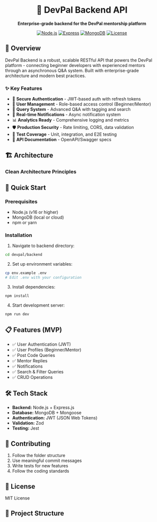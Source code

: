 <div align="center">
  <h1>🚀 DevPal Backend API</h1>
  <p><strong>Enterprise-grade backend for the DevPal mentorship platform</strong></p>
  
  [![Node.js](https://img.shields.io/badge/Node.js-18.x-green.svg)](https://nodejs.org/)
  [![Express](https://img.shields.io/badge/Express-4.x-blue.svg)](https://expressjs.com/)
  [![MongoDB](https://img.shields.io/badge/MongoDB-6.x-green.svg)](https://mongodb.com/)
  [![License](https://img.shields.io/badge/license-MIT-blue.svg)](LICENSE)
  
</div>

## 🎯 Overview

DevPal Backend is a robust, scalable RESTful API that powers the DevPal platform - connecting beginner developers with experienced mentors through an asynchronous Q&A system. Built with enterprise-grade architecture and modern best practices.

### ✨ Key Features

- 🔐 **Secure Authentication** - JWT-based auth with refresh tokens
- 👥 **User Management** - Role-based access control (Beginner/Mentor)
- 💬 **Query System** - Advanced Q&A with tagging and search
- 🔔 **Real-time Notifications** - Async notification system
- 📊 **Analytics Ready** - Comprehensive logging and metrics
- 🛡️ **Production Security** - Rate limiting, CORS, data validation
- 🧪 **Test Coverage** - Unit, integration, and E2E testing
- 📖 **API Documentation** - OpenAPI/Swagger specs

## 🏗️ Architecture

### Clean Architecture Principles

## 🚀 Quick Start

### Prerequisites
- Node.js (v16 or higher)
- MongoDB (local or cloud)
- npm or yarn

### Installation

1. Navigate to backend directory:
```bash
cd devpal/backend
```

2. Set up environment variables:
```bash
cp env.example .env
# Edit .env with your configuration
```

3. Install dependencies:
```bash
npm install
```

4. Start development server:
```bash
npm run dev
```

## 📋 Features (MVP)

- ✅ User Authentication (JWT)
- ✅ User Profiles (Beginner/Mentor)
- ✅ Post Code Queries
- ✅ Mentor Replies
- ✅ Notifications
- ✅ Search & Filter Queries
- ✅ CRUD Operations

## 🛠️ Tech Stack

- **Backend:** Node.js + Express.js
- **Database:** MongoDB + Mongoose
- **Authentication:** JWT (JSON Web Tokens)
- **Validation:** Zod
- **Testing:** Jest


## 🤝 Contributing

1. Follow the folder structure
2. Use meaningful commit messages
3. Write tests for new features
4. Follow the coding standards

## 📄 License

MIT License

## 📁 Project Structure 